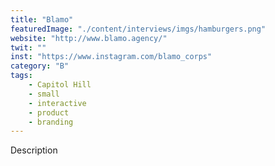 ```yaml
---
title: "Blamo"
featuredImage: "./content/interviews/imgs/hamburgers.png"
website: "http://www.blamo.agency/"
twit: ""
inst: "https://www.instagram.com/blamo_corps"
category: "B"
tags:
    - Capitol Hill
    - small
    - interactive
    - product
    - branding
---
```


Description
